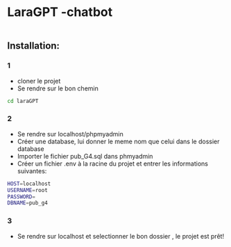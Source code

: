 # LaraGPT -chatbot 

<img src="/public/img/logo.png?raw=true" alt="">

## Installation:

### 1

- cloner le projet 
- Se rendre sur le bon chemin

```bash
cd laraGPT
```


### 2

- Se rendre sur localhost/phpmyadmin
- Créer une database, lui donner le meme nom que celui dans le dossier database
- Importer le fichier pub_G4.sql dans phmyadmin
- Créer un fichier .env à la racine du projet et entrer les informations suivantes:

```bash
HOST=localhost
USERNAME=root
PASSWORD=
DBNAME=pub_g4
```

### 3

- Se rendre sur localhost et selectionner le bon dossier , le projet est prêt!
